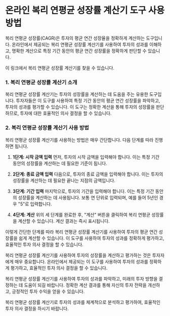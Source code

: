 온라인 복리 연평균 성장률 계산기 도구 사용 방법
===========================

복리 연평균 성장률(CAGR)은 투자의 평균 연간 성장율을 정확하게 계산하는 도구입니다. 온라인에서 제공되는 복리 연평균 성장률 계산기를 사용하여 투자의 성과를 이해하고, 명확한 계산으로 특정 기간 동안의 평균 연간 성장률을 정확하게 판단할 수 있습니다.

이 링크에서 복리 연평균 성장률 계산기를 찾을 수 있습니다.

### 1. 복리 연평균 성장률 계산기 소개

복리 연평균 성장률 계산기는 투자의 성장률을 계산하는 데 도움을 주는 유용한 도구입니다. 투자자들은 이 도구를 사용하여 특정 기간 동안의 평균 연간 성장률을 파악하고, 투자의 성과를 평가할 수 있습니다. 이 도구는 정확한 계산을 통해 투자의 성장률을 판단하므로, 투자에 대한 효율적인 의사 결정을 할 수 있습니다.

### 2. 복리 연평균 성장률 계산기 사용 방법

복리 연평균 성장률 계산기를 사용하는 방법은 매우 간단합니다. 다음 단계를 따라 진행하면 됩니다.

1. **1단계: 시작 금액 입력**
먼저, 투자의 시작 금액을 입력해야 합니다. 이는 특정 기간 동안의 성장률을 계산하는 데 필요한 기준이 됩니다.

3. **2단계: 종료 금액 입력**
다음으로, 투자의 종료 금액을 입력해야 합니다. 이는 투자의 성장률을 계산하는 데 필요한 끝나는 지점의 금액입니다.

5. **3단계: 기간 입력**
마지막으로, 투자의 기간을 입력해야 합니다. 이는 특정 기간 동안의 성장률을 계산하는 데 사용됩니다. 보통 연 단위로 입력되며, 예를 들어 5년인 경우 "5"로 입력합니다.

7. **4단계: 계산**
위의 세 단계를 완료한 후, "계산" 버튼을 클릭하여 복리 연평균 성장률을 계산할 수 있습니다. 계산 결과는 즉시 표시됩니다.


이렇게 간단한 단계를 따라 복리 연평균 성장률 계산기를 사용하여 투자의 평균 연간 성장률을 쉽게 계산할 수 있습니다. 이 도구를 사용하여 투자의 성과를 정확하게 평가하고, 효율적인 투자 의사 결정을 할 수 있습니다.

복리 연평균 성장률 계산기를 사용하여 투자의 성장률을 계산하고 평가하는 것은 투자자에게 매우 중요합니다. 온라인에서 제공되는 이 도구를 사용하여 투자의 성과를 정확하게 평가하고, 효율적인 투자 의사 결정을 할 수 있습니다.

복리 연평균 성장률 계산기를 사용하여 투자의 성과를 파악하고, 미래의 투자 방향을 결정하는 데 도움이 되길 바랍니다. 정확한 계산 결과를 통해 자신의 투자 전략을 개선하고, 긍정적인 투자 수익을 얻을 수 있습니다.

복리 연평균 성장률 계산기로 투자의 성과를 체계적으로 분석하고 평가하여, 효율적인 투자 의사 결정을 하시기 바랍니다.